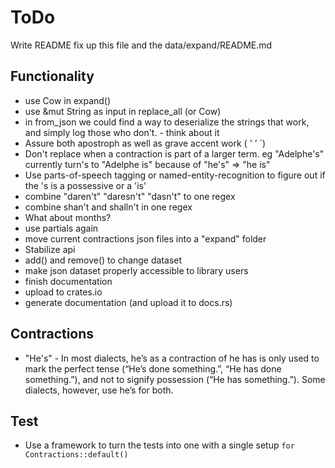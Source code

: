 # ToDo

Write README
fix up this file and the data/expand/README.md

## Functionality

- use Cow in expand()
- use &mut String as input in replace_all (or Cow)
- in from_json we could find a way to deserialize the strings that work, and simply log those who don't. - think about it
- Assure both apostroph as well as grave accent work ( ' ’ `)
- Don't replace when a contraction is part of a larger term. eg "Adelphe's" currently turn's to "Adelphe is" because of "he's" => "he is"
- Use parts-of-speech tagging or named-entity-recognition to figure out if the 's is a possessive or a 'is'
- combine "daren't" "daresn't" "dasn't"  to one regex
- combine shan't and shalln't in one regex
- What about months?
- use partials again
- move current contractions json files into a "expand" folder
- Stabilize api
- add() and remove() to change dataset
- make json dataset properly accessible to library users
- finish documentation
- upload to crates.io
- generate documentation (and upload it to docs.rs)

## Contractions

- "He's" - In most dialects, he’s as a contraction of he has is only used to mark the perfect tense (“He’s done something.”, “He has done something.”), and not to signify possession (“He has something.”). Some dialects, however, use he’s for both.


## Test

- Use a framework to turn the tests into one with a single setup `for Contractions::default()`
